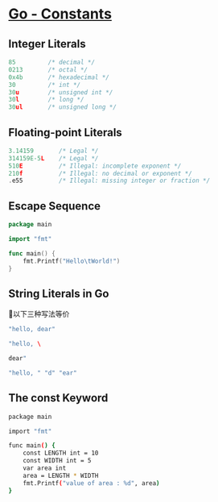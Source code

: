 # [Go - Constants](https://www.tutorialspoint.com/go/go_constants.htm)

## Integer Literals

```go
85         /* decimal */
0213       /* octal */
0x4b       /* hexadecimal */
30         /* int */
30u        /* unsigned int */
30l        /* long */
30ul       /* unsigned long */
```

## Floating-point Literals

```go
3.14159       /* Legal */
314159E-5L    /* Legal */
510E          /* Illegal: incomplete exponent */
210f          /* Illegal: no decimal or exponent */
.e55          /* Illegal: missing integer or fraction */
```

## Escape Sequence

```go
package main

import "fmt"

func main() {
    fmt.Printf("Hello\tWorld!")
}
```

## String Literals in Go

以下三种写法等价

```go
"hello, dear"

"hello, \

dear"

"hello, " "d" "ear"
```

## The const Keyword

```bash
package main

import "fmt"

func main() {
    const LENGTH int = 10
    const WIDTH int = 5
    var area int
    area = LENGTH * WIDTH
    fmt.Printf("value of area : %d", area)
}
```
